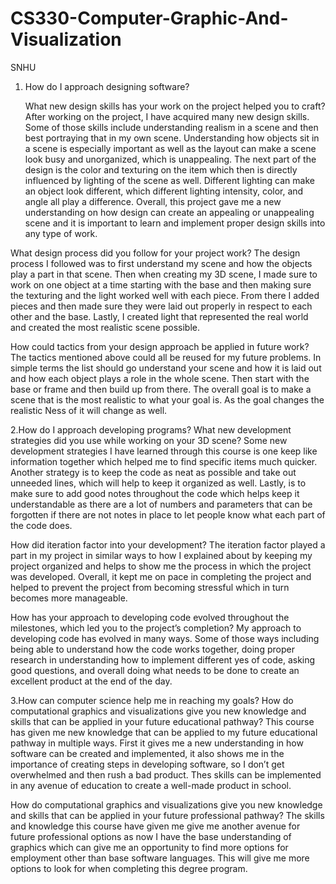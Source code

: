 # CS330-Computer-Graphic-And-Visualization
SNHU
1. How do I approach designing software?
   
   What new design skills has your work on the project helped you to craft?
    After working on the project, I have acquired many new design skills. Some of those skills include understanding realism in a scene and then best portraying that in my own scene. Understanding how objects sit in a scene is especially important as well as the layout can make a scene look busy and unorganized, which is       unappealing. The next part of the design is the color and texturing on the item which then is directly influenced by lighting of the scene as well. Different lighting can make an object look different, which different lighting intensity, color, and angle all play a difference. Overall, this project gave me a new            understanding on how design can create an appealing or unappealing scene and it is important to learn and implement proper design skills into any type of work.
   
  What design process did you follow for your project work?
    The design process I followed was to first understand my scene and how the objects play a part in that scene. Then when creating my 3D scene, I made sure to work on one object at a time starting with the base and then making sure the texturing and the light worked well with each piece. From there I added pieces and         then made sure they were laid out properly in respect to each other and the base. Lastly, I created light that represented the real world and created the most realistic scene possible. 
    
  How could tactics from your design approach be applied in future work?
    The tactics mentioned above could all be reused for my future problems. In simple terms the list should go understand your scene and how it is laid out and how each object plays a role in the whole scene. Then start with the base or frame and then build up from there. The overall goal is to make a scene that is the         most realistic to what your goal is. As the goal changes the realistic Ness of it will change as well.
   
2.How do I approach developing programs?
  What new development strategies did you use while working on your 3D scene?
    Some new development strategies I have learned through this course is one keep like information together which helped me to find specific items much quicker. Another strategy is to keep the code as neat as possible and take out unneeded lines, which will help to keep it organized as well. Lastly, is to make sure to add     good notes throughout the code which helps keep it understandable as there are a lot of numbers and parameters that can be forgotten if there are not notes in place to let people know what each part of the code does.
    
  How did iteration factor into your development?
    The iteration factor played a part in my project in similar ways to how I explained about by keeping my project organized and helps to show me the process in which the project was developed. Overall, it kept me on pace in completing the project and helped to prevent the project from becoming stressful which in turn         becomes more manageable.
    
  How has your approach to developing code evolved throughout the milestones, which led you to the project’s completion?
    My approach to developing code has evolved in many ways. Some of those ways including being able to understand how the code works together, doing proper research in understanding how to implement different yes of code, asking good questions, and overall doing what needs to be done to create an excellent product at the      end of the day.
    
3.How can computer science help me in reaching my goals?
  How do computational graphics and visualizations give you new knowledge and skills that can be applied in your future educational pathway?
    This course has given me new knowledge that can be applied to my future educational pathway in multiple ways. First it gives me a new understanding in how software can be created and implemented, it also shows me in the importance of creating steps in developing software, so I don’t get overwhelmed and then rush a bad      product. Thes skills can be implemented in any avenue of education to create a well-made product in school.
    
  How do computational graphics and visualizations give you new knowledge and skills that can be applied in your future professional pathway?
    The skills and knowledge this course have given me give me another avenue for future professional options as now I have the base understanding of graphics which can give me an opportunity to find more options for employment other than base software languages. This will give me more options to look for when completing       this degree program.
